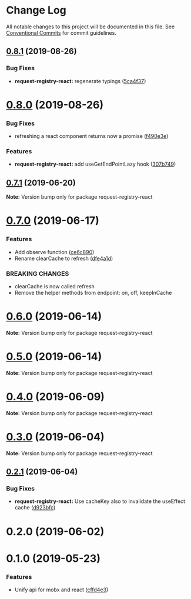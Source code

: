 # Change Log

All notable changes to this project will be documented in this file.
See [Conventional Commits](https://conventionalcommits.org) for commit guidelines.

## [0.8.1](https://github.com/namics/request-registry/compare/v0.8.0...v0.8.1) (2019-08-26)


### Bug Fixes

* **request-registry-react:** regenerate typings ([5ca4f37](https://github.com/namics/request-registry/commit/5ca4f37))





# [0.8.0](https://github.com/namics/request-registry/compare/v0.7.1...v0.8.0) (2019-08-26)


### Bug Fixes

* refreshing a react component returns now a promise ([f490e3e](https://github.com/namics/request-registry/commit/f490e3e))


### Features

* **request-registry-react:** add useGetEndPointLazy hook ([307b749](https://github.com/namics/request-registry/commit/307b749))





## [0.7.1](https://github.com/namics/request-registry/compare/v0.7.0...v0.7.1) (2019-06-20)

**Note:** Version bump only for package request-registry-react





# [0.7.0](https://github.com/namics/request-registry/compare/v0.6.1...v0.7.0) (2019-06-17)


### Features

* Add observe function ([ce6c890](https://github.com/namics/request-registry/commit/ce6c890))
* Rename clearCache to refresh ([dfe4a1d](https://github.com/namics/request-registry/commit/dfe4a1d))


### BREAKING CHANGES

* clearCache is now called refresh
* Remove the helper methods from endpoint: on, off, keepInCache





# [0.6.0](https://github.com/namics/request-registry/compare/v0.5.0...v0.6.0) (2019-06-14)

**Note:** Version bump only for package request-registry-react






# [0.5.0](https://github.com/namics/request-registry/compare/v0.4.0...v0.5.0) (2019-06-14)

**Note:** Version bump only for package request-registry-react





# [0.4.0](https://github.com/namics/request-registry/compare/v0.3.0...v0.4.0) (2019-06-09)

**Note:** Version bump only for package request-registry-react





# [0.3.0](https://github.com/namics/request-registry/compare/v0.2.1...v0.3.0) (2019-06-04)

**Note:** Version bump only for package request-registry-react





## [0.2.1](https://github.com/namics/request-registry/compare/v0.2.0...v0.2.1) (2019-06-04)


### Bug Fixes

* **request-registry-react:** Use cacheKey also to invalidate the useEffect cache ([d923bfc](https://github.com/namics/request-registry/commit/d923bfc))





# 0.2.0 (2019-06-02)



# 0.1.0 (2019-05-23)


### Features

* Unify api for mobx and react ([cffd4e3](https://github.com/namics/request-registry/commit/cffd4e3))
